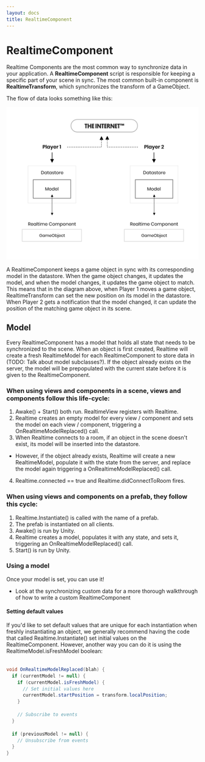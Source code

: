 ```yaml
---
layout: docs
title: RealtimeComponent
---
```

# RealtimeComponent

Realtime Components are the most common way to synchronize data in your application. A **RealtimeComponent** script is responsible for keeping a specific part of your scene in sync. The most common built-in component is **RealtimeTransform**, which synchronizes the transform of a GameObject.

The flow of data looks something like this:

![](./synchronizing-custom-data/data-flow.svg "The flow of data in a Normcore application")

A RealtimeComponent keeps a game object in sync with its corresponding model in the datastore. When the game object changes, it updates the model, and when the model changes, it updates the game object to match. This means that in the diagram above, when Player 1 moves a game object, RealtimeTransform can set the new position on its model in the datastore. When Player 2 gets a notification that the model changed, it can update the position of the matching game object in its scene.

## Model
Every RealtimeComponent has a model that holds all state that needs to be synchronized to the scene. When an object is first created, Realtime will create a fresh RealtimeModel for each RealtimeComponent to store data in (TODO: Talk about model subclasses?). If the object already exists on the server, the model will be prepopulated with the current state before it is given to the RealtimeComponent.

### When using views and components in a scene, views and components follow this life-cycle:
1. Awake() + Start() both run. RealtimeView registers with Realtime.
2. Realtime creates an empty model for every view / component and sets the model on each view / component, triggering a OnRealtimeModelReplaced() call.
3. When Realtime connects to a room, if an object in the scene doesn't exist, its model will be inserted into the datastore.
  - However, if the object already exists, Realtime will create a new RealtimeModel, populate it with the state from the server, and replace the model again triggering a OnRealtimeModelReplaced() call.
4. Realtime.connected == true and Realtime.didConnectToRoom fires.

### When using views and components on a prefab, they follow this cycle:
1. Realtime.Instantiate() is called with the name of a prefab.
2. The prefab is instantiated on all clients.
3. Awake() is run by Unity.
4. Realtime creates a model, populates it with any state, and sets it, triggering an OnRealtimeModelReplaced() call.
5. Start() is run by Unity.

### Using a model
Once your model is set, you can use it!
- Look at the synchronizing custom data for a more thorough walkthrough of how to write a custom RealtimeComponent

#### Setting default values
If you'd like to set default values that are unique for each instantiation when freshly instantiating an object, we generally recommend having the code that called Realtime.Instantiate() set initial values on the RealtimeComponent. However, another way you can do it is using the RealtimeModel.isFreshModel boolean:

```csharp

void OnRealtimeModelReplaced(blah) {
  if (currentModel != null) {
    if (currentModel.isFreshModel) {
      // Set initial values here
      currentModel.startPosition = transform.localPosition;
    }

    // Subscribe to events
  }

  if (previousModel != null) {
    // Unsubscribe from events
  }
}
```


